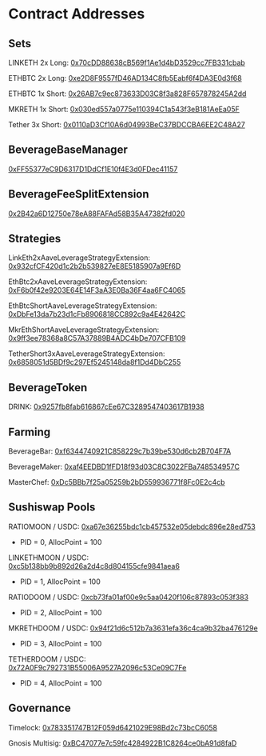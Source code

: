 # Contract Addresses

## Sets

LINKETH 2x Long: [0x70cDD88638cB569f1Ae1d4bD3529cc7FB331cbab](https://etherscan.io/address/0x70cDD88638cB569f1Ae1d4bD3529cc7FB331cbab)

ETHBTC 2x Long: [0xe2D8F9557fD46AD134C8fb5Eabf6f4DA3E0d3f68](https://etherscan.io/address/0xe2D8F9557fD46AD134C8fb5Eabf6f4DA3E0d3f68)

ETHBTC 1x Short: [0x26AB7c9ec873633D03C8f3a828F657878245A2dd](https://etherscan.io/address/0x26AB7c9ec873633D03C8f3a828F657878245A2dd)

MKRETH 1x Short: [0x030ed557a0775e110394C1a543f3eB181AeEa05F](https://etherscan.io/address/0x030ed557a0775e110394C1a543f3eB181AeEa05F)

Tether 3x Short: [0x0110aD3Cf10A6d04993BeC37BDCCBA6EE2C48A27](https://etherscan.io/address/0x0110aD3Cf10A6d04993BeC37BDCCBA6EE2C48A27)


## BeverageBaseManager
[0xFF55377eC9D6317D1DdCf1E10f4E3d0FDec41157](https://etherscan.io/address/0xFF55377eC9D6317D1DdCf1E10f4E3d0FDec41157)


## BeverageFeeSplitExtension
[0x2B42a6D12750e78eA88FAFAd58B35A47382fd020](https://etherscan.io/address/0x2B42a6D12750e78eA88FAFAd58B35A47382fd020)

## Strategies

LinkEth2xAaveLeverageStrategyExtension: [0x932cfCF420d1c2b2b539827eE8E5185907a9Ef6D](https://etherscan.io/address/0x932cfCF420d1c2b2b539827eE8E5185907a9Ef6D)

EthBtc2xAaveLeverageStrategyExtension: [0xF6b0f42e9203E64E14F3aA3E0Ba36F4aa6FC4065](https://etherscan.io/address/0xF6b0f42e9203E64E14F3aA3E0Ba36F4aa6FC4065)

EthBtcShortAaveLeverageStrategyExtension: [0xDbFe13da7b23d1cFb8906818CC892c9a4E42642C](https://etherscan.io/address/0xDbFe13da7b23d1cFb8906818CC892c9a4E42642C)

MkrEthShortAaveLeverageStrategyExtension: [0x9ff3ee78368a8C57A37889B4ADC4bDe707CFB109](https://etherscan.io/address/0x9ff3ee78368a8C57A37889B4ADC4bDe707CFB109)

TetherShort3xAaveLeverageStrategyExtension: [0x6858051d5BDf9c297Ef5245148da8f1Dd4DbC255](https://etherscan.io/address/0x6858051d5BDf9c297Ef5245148da8f1Dd4DbC255)


## BeverageToken

DRINK: [0x9257fb8fab616867cEe67C3289547403617B1938](https://etherscan.io/address/0x9257fb8fab616867cEe67C3289547403617B1938)

## Farming

BeverageBar: [0xf6344740921C858229c7b39be530d6cb2B704F7A](https://etherscan.io/address/0xf6344740921C858229c7b39be530d6cb2B704F7A)

BeverageMaker: [0xaf4EEDBD1fFD18f93d03C8C3022FBa748534957C](https://etherscan.io/address/0xaf4EEDBD1fFD18f93d03C8C3022FBa748534957C)

MasterChef: [0xDc5BBb7f25a05259b2bD559936771f8Fc0E2c4cb](https://etherscan.io/address/0xDc5BBb7f25a05259b2bD559936771f8Fc0E2c4cb)

## Sushiswap Pools

RATIOMOON / USDC: [0xa67e36255bdc1cb457532e05debdc896e28ed753](https://etherscan.io/address/0xa67e36255bdc1cb457532e05debdc896e28ed753)
- PID = 0, AllocPoint = 100

LINKETHMOON / USDC: [0xc5b138bb9b892d26a2d4c8d804155cfe9841aea6](https://etherscan.io/address/0xc5b138bb9b892d26a2d4c8d804155cfe9841aea6)
- PID = 1, AllocPoint = 100

RATIODOOM / USDC: [0xcb73fa01af00e9c5aa0420f106c87893c053f383](https://etherscan.io/address/0xcb73fa01af00e9c5aa0420f106c87893c053f383)
- PID = 2, AllocPoint = 100

MKRETHDOOM / USDC: [0x94f21d6c512b7a3631efa36c4ca9b32ba476129e](https://etherscan.io/address/0x94f21d6c512b7a3631efa36c4ca9b32ba476129e)
- PID = 3, AllocPoint = 100

TETHERDOOM / USDC: [0x72A0F9c792731B55006A9527A2096c53Ce09C7Fe](https://etherscan.io/address/0x72A0F9c792731B55006A9527A2096c53Ce09C7Fe)
- PID = 4, AllocPoint = 100

## Governance

Timelock: [0x783351747B12F059d6421029E98Bd2c73bcC6058](https://etherscan.io/address/0x783351747B12F059d6421029E98Bd2c73bcC6058)

Gnosis Multisig: [0xBC47077e7c59fc4284922B1C8264ce0bA91d8faD](https://etherscan.io/address/0xBC47077e7c59fc4284922B1C8264ce0bA91d8faD)